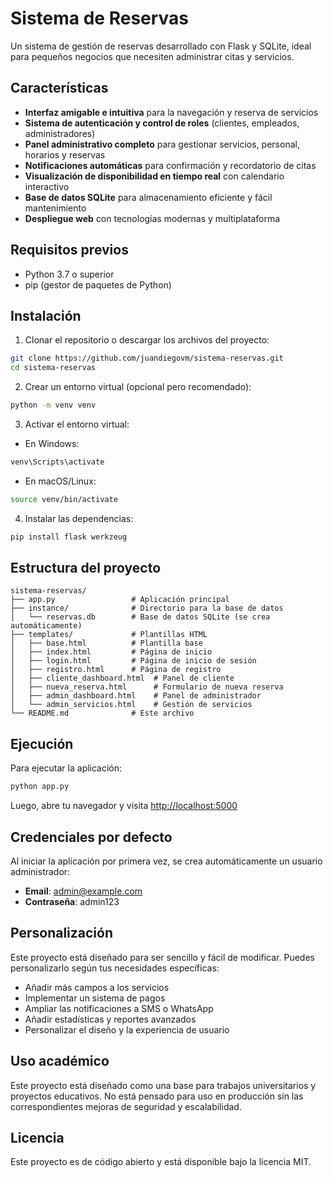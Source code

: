 # Sistema de Reservas

Un sistema de gestión de reservas desarrollado con Flask y SQLite, ideal para pequeños negocios que necesiten administrar citas y servicios.

## Características

- **Interfaz amigable e intuitiva** para la navegación y reserva de servicios
- **Sistema de autenticación y control de roles** (clientes, empleados, administradores)
- **Panel administrativo completo** para gestionar servicios, personal, horarios y reservas
- **Notificaciones automáticas** para confirmación y recordatorio de citas
- **Visualización de disponibilidad en tiempo real** con calendario interactivo
- **Base de datos SQLite** para almacenamiento eficiente y fácil mantenimiento
- **Despliegue web** con tecnologías modernas y multiplataforma

## Requisitos previos

- Python 3.7 o superior
- pip (gestor de paquetes de Python)

## Instalación

1. Clonar el repositorio o descargar los archivos del proyecto:

```bash
git clone https://github.com/juandiegovm/sistema-reservas.git
cd sistema-reservas
```

2. Crear un entorno virtual (opcional pero recomendado):

```bash
python -m venv venv
```

3. Activar el entorno virtual:

- En Windows:
```bash
venv\Scripts\activate
```

- En macOS/Linux:
```bash
source venv/bin/activate
```



4. Instalar las dependencias:

```bash
pip install flask werkzeug
```

## Estructura del proyecto

```
sistema-reservas/
├── app.py                 # Aplicación principal
├── instance/              # Directorio para la base de datos
│   └── reservas.db        # Base de datos SQLite (se crea automáticamente)
├── templates/             # Plantillas HTML
│   ├── base.html          # Plantilla base
│   ├── index.html         # Página de inicio
│   ├── login.html         # Página de inicio de sesión
│   ├── registro.html      # Página de registro
│   ├── cliente_dashboard.html  # Panel de cliente
│   ├── nueva_reserva.html      # Formulario de nueva reserva
│   ├── admin_dashboard.html    # Panel de administrador
│   └── admin_servicios.html    # Gestión de servicios
└── README.md              # Este archivo
```

## Ejecución

Para ejecutar la aplicación:

```bash
python app.py
```

Luego, abre tu navegador y visita [http://localhost:5000](http://localhost:5000)

## Credenciales por defecto

Al iniciar la aplicación por primera vez, se crea automáticamente un usuario administrador:

- **Email**: admin@example.com
- **Contraseña**: admin123

## Personalización

Este proyecto está diseñado para ser sencillo y fácil de modificar. Puedes personalizarlo según tus necesidades específicas:

- Añadir más campos a los servicios
- Implementar un sistema de pagos
- Ampliar las notificaciones a SMS o WhatsApp
- Añadir estadísticas y reportes avanzados
- Personalizar el diseño y la experiencia de usuario

## Uso académico

Este proyecto está diseñado como una base para trabajos universitarios y proyectos educativos. No está pensado para uso en producción sin las correspondientes mejoras de seguridad y escalabilidad.

## Licencia

Este proyecto es de código abierto y está disponible bajo la licencia MIT.
